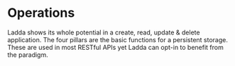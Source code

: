 # Operations

Ladda shows its whole potential in a create, read, update & delete application. The four pillars are the basic functions for a persistent storage. These are used in most RESTful APIs yet Ladda can opt-in to benefit from the paradigm.
